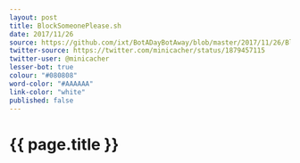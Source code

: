 ```yaml
---
layout: post
title: BlockSomeonePlease.sh
date: 2017/11/26
source: https://github.com/ixt/BotADayBotAway/blob/master/2017/11/26/BlockSomeonePlease.sh
twitter-source: https://twitter.com/minicacher/status/1879457115
twitter-user: @minicacher
lesser-bot: true
colour: "#080808"
word-color: "#AAAAAA"
link-color: "white"
published: false
---
```

# {{ page.title }} 
